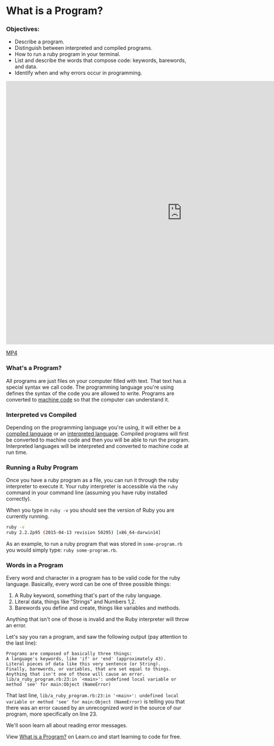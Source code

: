 # What is a Program?

### Objectives:

* Describe a program.
* Distinguish between interpreted and compiled programs.
* How to run a ruby program in your terminal.
* List and describe the words that compose code: keywords, barewords, and data.
* Identify when and why errors occur in programming.

<iframe width="960" height="720" src="https://www.youtube.com/embed/P1cUm7BokaQ?rel=0&amp;showinfo=0" frameborder="0" allowfullscreen></iframe>

[MP4](http://flatiron-videos.s3.amazonaws.com/ironboard/ruby/ruby-lecture-what-is-a-program/ruby-lecture-what-is-a-program.mp4)

### What's a Program?

All programs are just files on your computer filled with text. That text has a special syntax we call code. The programming language you're using defines the syntax of the code you are allowed to write. Programs are converted to [machine code](https://en.wikipedia.org/wiki/Machine_code) so that the computer can understand it.

### Interpreted vs Compiled

Depending on the programming language you're using, it will either be a [compiled language](http://en.wikipedia.org/wiki/Compiled_language) or an [interpreted language](http://en.wikipedia.org/wiki/Interpreted_language). Compiled programs will first be converted to machine code and then you will be able to run the program. Interpreted languages will be interpreted and converted to machine code at run time.

### Running a Ruby Program

Once you have a ruby program as a file, you can run it through the ruby interpreter to execute it. Your ruby interpreter is accessible via the `ruby` command in your command line (assuming you have ruby installed correctly).

When you type in `ruby -v` you should see the version of Ruby you are currently running.

```bash
ruby -v
ruby 2.2.2p95 (2015-04-13 revision 50295) [x86_64-darwin14]
```

As an example, to run a ruby program that was stored in `some-program.rb` you would simply type: `ruby some-program.rb`. 

### Words in a Program

Every word and character in a program has to be valid code for the ruby language. Basically, every word can be one of three possible things:

1. A Ruby keyword, something that's part of the ruby language.
2. Literal data, things like "Strings" and Numbers 1,2.
3. Barewords you define and create, things like variables and methods.

Anything that isn't one of those is invalid and the Ruby interpreter will throw an error. 

Let's say you ran a program, and saw the following output (pay attention to the last line):

```
Programs are composed of basically three things:
A language's keywords, like 'if' or 'end' (approximately 43).
Literal pieces of data like this very sentence (or String).
Finally, barewords, or variables, that are set equal to things.
Anything that isn't one of those will cause an error.
lib/a_ruby_program.rb:23:in `<main>': undefined local variable or method `see' for main:Object (NameError)
```

That last line, `lib/a_ruby_program.rb:23:in '<main>': undefined local variable or method 'see' for main:Object (NameError)` is telling you that there was an error caused by an unrecognized word in the source of our program, more specifically on line 23.

We'll soon learn all about reading error messages.

<p data-visibility='hidden'>View <a href='https://learn.co/lessons/ruby-lecture-intro-what-is-a-program' title='What is a Program?'>What is a Program?</a> on Learn.co and start learning to code for free.</p>
